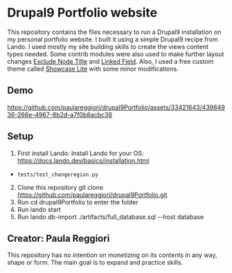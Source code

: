 # Drupal9 Portfolio website
This repository contains the files necessary to run a Drupal9 installation on my personal portfolio website.
I built it using a simple Drupal9 recipe from Lando. I used mostly my site building skills to create the views content types needed.
Some contrib modules were also used to make further layout changes [Exclude Node Title](https://www.drupal.org/project/exclude_node_title) and [Linked Field](https://www.drupal.org/project/linked_field).
Also, I used a free custom theme called [Showcase Lite](https://www.drupal.org/project/showcase_lite) with some minor modifications.

## Demo

https://github.com/paulareggiori/drupal9Portfolio/assets/33421643/43984936-266e-4967-8b2d-a7f0b8acbc38

## Setup

1. First install Lando:
Install Lando for your OS: https://docs.lando.dev/basics/installation.html
* `tests/test_changeregion.py`
2. Clone this repository
  git clone https://github.com/paulareggiori/drupal9Portfolio.git
3. Run cd drupal9Portfolio to enter the folder
4. Run lando start
5. Run lando db-import ./artifacts/full_database.sql --host database

## Creator: Paula Reggiori

This repository has no intention on monetizing on its contents in any way, shape or form. The main goal is to expand and practice skills.
